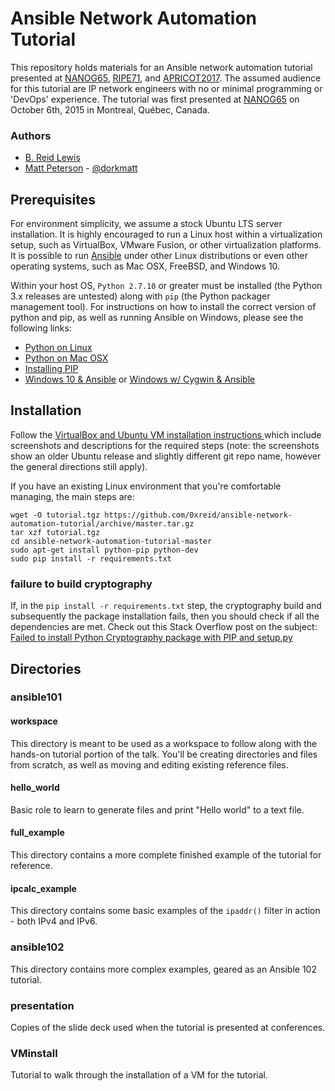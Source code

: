 # Ansible Network Automation Tutorial
This repository holds materials for an Ansible network automation tutorial presented at [NANOG65](https://www.nanog.org/meetings/abstract?id=2678), [RIPE71](https://ripe71.ripe.net/programme/meeting-plan/tutorials/#mon1), and [APRICOT2017](https://2017.apricot.net/program/schedule/#/day/9/network-automation-ansible-101). The assumed audience for this tutorial are IP network engineers with no or minimal programming or 'DevOps' experience. The tutorial was first presented at [NANOG65](https://www.nanog.org/meetings/nanog65/home) on October 6th, 2015 in Montreal, Québec, Canada.

### Authors
* [B. Reid Lewis](http://reidlewis.org/)
* [Matt Peterson](mailto:matt@peterson.org) - [@dorkmatt](https://twitter.com/dorkmatt)

## Prerequisites
For environment simplicity, we assume a stock Ubuntu LTS server installation. It is highly encouraged to run a Linux host within a virtualization setup, such as VirtualBox, VMware Fusion, or other virtualization platforms. It is possible to run [Ansible](http://www.ansible.com/) under other Linux distributions or even other operating systems, such as Mac OSX, FreeBSD, and Windows 10.

Within your host OS, ```Python 2.7.10``` or greater must be installed (the Python 3.x releases are untested) along with ```pip``` (the Python packager management tool). For instructions on how to install the correct version of python and pip, as well as running Ansible on Windows, please see the following links:

* [Python on Linux](http://docs.python-guide.org/en/latest/starting/install/linux/)
* [Python on Mac OSX](http://docs.python-guide.org/en/latest/starting/install/osx/)
* [Installing PIP](https://pip.pypa.io/en/latest/installing.html)
* [Windows 10 & Ansible](https://www.jeffgeerling.com/blog/2017/using-ansible-through-windows-10s-subsystem-linux) or [Windows w/ Cygwin & Ansible](https://www.jeffgeerling.com/blog/running-ansible-within-windows)

## Installation
Follow the [VirtualBox and Ubuntu VM installation instructions ](/VMinstall/README.md) which include screenshots and descriptions for the required steps (note: the screenshots show an older Ubuntu release and slightly different git repo name, however the general directions still apply).

If you have an existing Linux environment that you're comfortable managing, the main steps are:
```
wget -O tutorial.tgz https://github.com/0xreid/ansible-network-automation-tutorial/archive/master.tar.gz
tar xzf tutorial.tgz
cd ansible-network-automation-tutorial-master
sudo apt-get install python-pip python-dev
sudo pip install -r requirements.txt
```
### failure to build cryptography

If, in the ```pip install -r requirements.txt``` step, the cryptography build and subsequently the package installation fails, then you should check if all the dependencies are met. Check out this Stack Overflow post on the subject: [Failed to install Python Cryptography package with PIP and setup.py](https://stackoverflow.com/questions/22073516/failed-to-install-python-cryptography-package-with-pip-and-setup-py)

## Directories

### ansible101

#### workspace

This directory is meant to be used as a workspace to follow along with the hands-on tutorial portion of the talk. You'll be creating directories and files from scratch, as well as moving and editing existing reference files.

#### hello_world

Basic role to learn to generate files and print "Hello world" to a text file.

#### full_example

This directory contains a more complete finished example of the tutorial for reference.

#### ipcalc_example

This directory contains some basic examples of the ```ipaddr()``` filter in action - both IPv4 and IPv6.

### ansible102

This directory contains more complex examples, geared as an Ansible 102 tutorial.

### presentation

Copies of the slide deck used when the tutorial is presented at conferences.

### VMinstall

Tutorial to walk through the installation of a VM for the tutorial.
